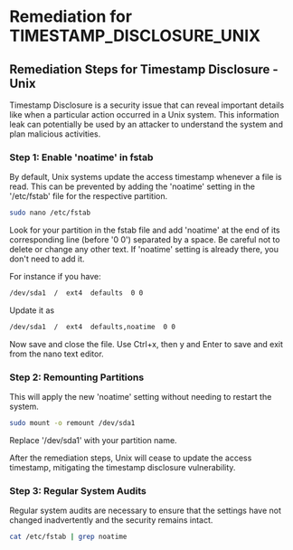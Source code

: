 # Remediation for TIMESTAMP_DISCLOSURE_UNIX

## Remediation Steps for Timestamp Disclosure - Unix

Timestamp Disclosure is a security issue that can reveal important details like when a particular action occurred in a Unix system. This information leak can potentially be used by an attacker to understand the system and plan malicious activities. 

### Step 1: Enable 'noatime' in fstab
By default, Unix systems update the access timestamp whenever a file is read. This can be prevented by adding the 'noatime' setting in the '/etc/fstab' file for the respective partition.

```bash
sudo nano /etc/fstab
```
Look for your partition in the fstab file and add 'noatime' at the end of its corresponding line (before '0 0') separated by a space. Be careful not to delete or change any other text. If 'noatime' setting is already there, you don't need to add it. 

For instance if you have:
```bash
/dev/sda1  /  ext4  defaults  0 0
```
Update it as
```bash
/dev/sda1  /  ext4  defaults,noatime  0 0
```
Now save and close the file. Use Ctrl+x, then y and Enter to save and exit from the nano text editor.

### Step 2: Remounting Partitions
This will apply the new 'noatime' setting without needing to restart the system.
```bash
sudo mount -o remount /dev/sda1
```
Replace '/dev/sda1' with your partition name.

After the remediation steps, Unix will cease to update the access timestamp, mitigating the timestamp disclosure vulnerability.

### Step 3: Regular System Audits
Regular system audits are necessary to ensure that the settings have not changed inadvertently and the security remains intact.

```bash
cat /etc/fstab | grep noatime
```
